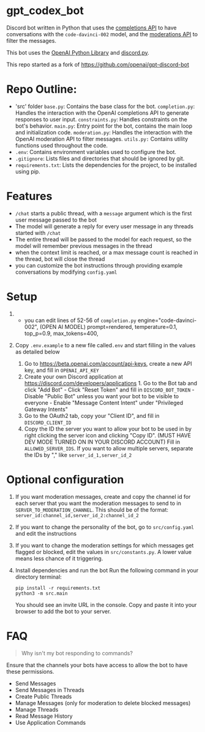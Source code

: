 # gpt_codex_bot

Discord bot written in Python that uses the [completions API](https://beta.openai.com/docs/api-reference/completions) to have conversations with the `code-davinci-002` model, and the [moderations API](https://beta.openai.com/docs/api-reference/moderations) to filter the messages.

This bot uses the [OpenAI Python Library](https://github.com/openai/openai-python) and [discord.py](https://discordpy.readthedocs.io/).

This repo started as a fork of https://github.com/openai/gpt-discord-bot 

# Repo Outline:

- 'src' folder
    `base.py`: Contains the base class for the bot.
    `completion.py`: Handles the interaction with the OpenAI completions API to generate responses to user input.
    `constraints.py`: Handles constraints on the bot's behavior.
    `main.py`: Entry point for the bot, contains the main loop and initialization code.
    `moderation.py`: Handles the interaction with the OpenAI moderation API to filter messages.
    `utils.py:` Contains utility functions used throughout the code.
- `.env`: Contains environment variables used to configure the bot.
- `.gitignore`: Lists files and directories that should be ignored by git.
- `requirements.txt`: Lists the dependencies for the project, to be installed using pip.



# Features

- `/chat` starts a public thread, with a `message` argument which is the first user message passed to the bot
- The model will generate a reply for every user message in any threads started with `/chat`
- The entire thread will be passed to the model for each request, so the model will remember previous messages in the thread
- when the context limit is reached, or a max message count is reached in the thread, bot will close the thread
- you can customize the bot instructions through providing example conversations by modifying `config.yaml`

# Setup

1. - you can edit lines of 52-56 of `completion.py`
     engine="code-davinci-002", (OPEN AI MODEL)
            prompt=rendered,
            temperature=0.1,
            top_p=0.9,
            max_tokens=400,
            

2. Copy `.env.example` to a new file called`.env` and start filling in the values as detailed below
    1. Go to https://beta.openai.com/account/api-keys, create a new API key, and fill in `OPENAI_API_KEY`
    2. Create your own Discord application at https://discord.com/developers/applications
        	1. Go to the Bot tab and click "Add Bot"
            - Click "Reset Token" and fill in `DISCORD_BOT_TOKEN`
            - Disable "Public Bot" unless you want your bot to be visible to everyone
            - Enable "Message Content Intent" under "Privileged Gateway Intents"
    3. Go to the OAuth2 tab, copy your "Client ID", and fill in `DISCORD_CLIENT_ID`
    4. Copy the ID the server you want to allow your bot to be used in by right clicking the server icon and clicking "Copy ID". (MUST HAVE DEV MODE TURNED ON IN YOUR DISCORD ACCOUNT)
    Fill in `ALLOWED_SERVER_IDS`. If you want to allow multiple servers, separate the IDs by "," like `server_id_1,server_id_2`

# Optional configuration

1. If you want moderation messages, create and copy the channel id for each server that you want the moderation messages to send to in `SERVER_TO_MODERATION_CHANNEL`. This should be of the format: `server_id:channel_id,server_id_2:channel_id_2`
2. If you want to change the personality of the bot, go to `src/config.yaml` and edit the instructions
3. If you want to change the moderation settings for which messages get flagged or blocked, edit the values in `src/constants.py`. A lower value means less chance of it triggering.


4. Install dependencies and run the bot
    Run the following command in your directory terminal:
    ```
    pip install -r requirements.txt
    python3 -m src.main
    ```
    You should see an invite URL in the console. Copy and paste it into your browser to add the bot to your server.

# FAQ

> Why isn't my bot responding to commands?

Ensure that the channels your bots have access to allow the bot to have these permissions.
- Send Messages
- Send Messages in Threads
- Create Public Threads
- Manage Messages (only for moderation to delete blocked messages)
- Manage Threads
- Read Message History
- Use Application Commands
